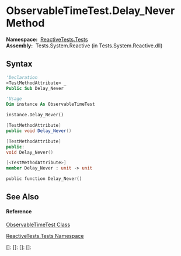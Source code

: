 # ObservableTimeTest.Delay\_Never Method

**Namespace:**  [ReactiveTests.Tests](ReactiveTests.Tests\ReactiveTests.Tests.md)  
**Assembly:**  Tests.System.Reactive (in Tests.System.Reactive.dll)

## Syntax

```vb
'Declaration
<TestMethodAttribute> _
Public Sub Delay_Never
```

```vb
'Usage
Dim instance As ObservableTimeTest

instance.Delay_Never()
```

```csharp
[TestMethodAttribute]
public void Delay_Never()
```

```c++
[TestMethodAttribute]
public:
void Delay_Never()
```

```fsharp
[<TestMethodAttribute>]
member Delay_Never : unit -> unit 
```

```jscript
public function Delay_Never()
```

## See Also

#### Reference

[ObservableTimeTest Class](ObservableTimeTest\ObservableTimeTest.md)

[ReactiveTests.Tests Namespace](ReactiveTests.Tests\ReactiveTests.Tests.md)

[]: 
[]: 
[]: 
[]: 